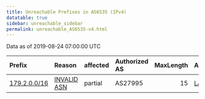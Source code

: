 ```yaml
---
title: Unreachable Prefixes in AS6535 (IPv4)
datatable: true
sidebar: unreachable_sidebar
permalink: unreachable_AS6535-v4.html
---
```


Data as of 2019-08-24 07:00:00 UTC


<div class="datatable-begin"></div>

| Prefix                                             | Reason                                                                                             | affected   | Authorized AS   |   MaxLength | Anchor                                         |   unreachable /24s |
|:---------------------------------------------------|:---------------------------------------------------------------------------------------------------|:-----------|:----------------|------------:|:-----------------------------------------------|-------------------:|
| [179.2.0.0/16](https://stat.ripe.net/179.2.0.0/16) | [INVALID ASN](https://rpki-validator.ripe.net/announcement-preview?asn=AS6535&prefix=179.2.0.0/16) | partial    | AS27995         |          15 | [LACNIC](unreachable_LACNIC_RPKI_Root-v4.html) |                256 |

<div class="datatable-end"></div>